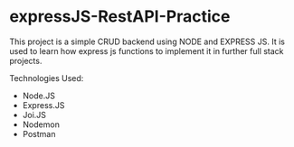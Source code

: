 # expressJS-RestAPI-Practice

This project is a simple CRUD backend using NODE and EXPRESS JS. It is used to learn how express js functions to implement it in further full stack projects.

Technologies Used:
* Node.JS
* Express.JS
* Joi.JS
* Nodemon
* Postman

